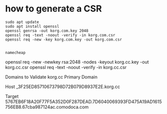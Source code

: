 # how to generate a CSR
```
sudo apt update
sudo apt install openssl
openssl genrsa -out korg.com.key 2048
openssl req -text -noout -verify -in korg.com.csr
openssl req -new -key korg.com.key -out korg.com.csr


namecheap
```
openssl req -new -newkey rsa:2048 -nodes -keyout korg.cc.key -out korg.cc.csr
openssl req -text -noout -verify -in korg.cc.csr

Domains to Validate
korg.cc Primary Domain

Host
_3F25ED85710673798D72B079D8937E2E.korg.cc

Target
5767EB6F18A20F77F5A352D0F287DEAD.7D6040069393FD475A19AD1615756EB8.67cba987124ac.comodoca.com